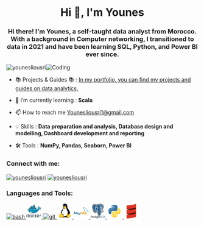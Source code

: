 <h1 align="center">Hi 👋, I'm Younes</h1>
<h3 align="center">Hi there! I'm Younes, a self-taught data analyst from Morocco. With a background in Computer networking, I transitioned to data in 2021 and have been learning SQL, Python, and Power BI ever since.</h3>
<img align="right" alt="Coding" width="400" src="https://miro.medium.com/v2/resize:fit:1400/0*lfsR26JXj4o_QMWI.gif)">
<p align="left"> <img src="https://komarev.com/ghpvc/?username=younesliousri&label=Profile%20views&color=0e75b6&style=flat" alt="younesliousri" /> </p>

- 📚 Projects & Guides 📚 : [In my portfolio, you can find my projects and guides on data analytics,](https://github.com/Younesliousri/Portfolio)

- 🌱 I’m currently learning : **Scala**

- 📫 How to reach me [Younesliousri1@gmail.com](Younesliousri1@gmail.com)

- 💡 Skills : **Data preparation and analysis, Database design and modelling, Dashboard development and reporting**

- 🛠️ Tools : **NumPy, Pandas, Seaborn, Power BI**

<h3 align="left">Connect with me:</h3>
<p align="left">
<a href="https://linkedin.com/in/younesliousri" target="blank"><img align="center" src="https://raw.githubusercontent.com/rahuldkjain/github-profile-readme-generator/master/src/images/icons/Social/linked-in-alt.svg" alt="younesliousri" height="30" width="40" /></a>
<a href="https://kaggle.com/younesliousri" target="blank"><img align="center" src="https://raw.githubusercontent.com/rahuldkjain/github-profile-readme-generator/master/src/images/icons/Social/kaggle.svg" alt="younesliousri" height="30" width="40" /></a>
</p>

<h3 align="left">Languages and Tools:</h3>
<p align="left"> <a href="https://www.gnu.org/software/bash/" target="_blank" rel="noreferrer"> <img src="https://www.vectorlogo.zone/logos/gnu_bash/gnu_bash-icon.svg" alt="bash" width="40" height="40"/> </a> <a href="https://www.docker.com/" target="_blank" rel="noreferrer"> <img src="https://raw.githubusercontent.com/devicons/devicon/master/icons/docker/docker-original-wordmark.svg" alt="docker" width="40" height="40"/> </a> <a href="https://git-scm.com/" target="_blank" rel="noreferrer"> <img src="https://www.vectorlogo.zone/logos/git-scm/git-scm-icon.svg" alt="git" width="40" height="40"/> </a> <a href="https://www.linux.org/" target="_blank" rel="noreferrer"> <img src="https://raw.githubusercontent.com/devicons/devicon/master/icons/linux/linux-original.svg" alt="linux" width="40" height="40"/> </a> <a href="https://www.mysql.com/" target="_blank" rel="noreferrer"> <img src="https://raw.githubusercontent.com/devicons/devicon/master/icons/mysql/mysql-original-wordmark.svg" alt="mysql" width="40" height="40"/> </a> <a href="https://www.postgresql.org" target="_blank" rel="noreferrer"> <img src="https://raw.githubusercontent.com/devicons/devicon/master/icons/postgresql/postgresql-original-wordmark.svg" alt="postgresql" width="40" height="40"/> </a> <a href="https://www.python.org" target="_blank" rel="noreferrer"> <img src="https://raw.githubusercontent.com/devicons/devicon/master/icons/python/python-original.svg" alt="python" width="40" height="40"/> </a> <a href="https://www.scala-lang.org" target="_blank" rel="noreferrer"> <img src="https://raw.githubusercontent.com/devicons/devicon/master/icons/scala/scala-original.svg" alt="scala" width="40" height="40"/> </a> </p>

